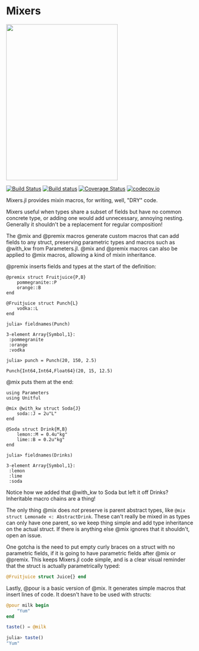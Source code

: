 # Mixers

<img src="https://www.giraffescanbake.com/wp-content/uploads/2016/12/Pomegranate-Martini3.gif" data-canonical-src="https://www.giraffescanbake.com/wp-content/uploads/2016/12/Pomegranate-Martini3.gif" width="300" height="420" />

[![Build Status](https://travis-ci.org/rafaqz/Mixers.jl.svg?branch=master)](https://travis-ci.org/rafaqz/Mixers.jl)
[![Build status](https://ci.appveyor.com/api/projects/status/5e62mw6q2gyip2xw?svg=true)](https://ci.appveyor.com/project/rafaqz/mixers-jl)
[![Coverage Status](https://coveralls.io/repos/rafaqz/Mixers.jl/badge.svg?branch=master&service=github)](https://coveralls.io/github/rafaqz/Mixers.jl?branch=master)
[![codecov.io](http://codecov.io/github/rafaqz/Mixers.jl/coverage.svg?branch=master)](http://codecov.io/github/rafaqz/Mixers.jl?branch=master)

Mixers.jl provides mixin macros, for writing, well, "DRY" code. 

Mixers useful when types share a subset of fields but have no common concrete type, or adding one would add unnecessary, annoying nesting. Generally it shouldn't be a replacement for regular composition!

The @mix and @premix macros generate custom macros that can add fields to any
struct, preserving parametric types and macros such as @with_kw from
Parameters.jl. @mix and @premix macros can also be applied to @mix macros, allowing 
a kind of mixin inheritance.

@premix inserts fields and types at the start of the definition:

```juliarepl
@premix struct Fruitjuice{P,B}
    pommegranite::P
    orange::B
end

@Fruitjuice struct Punch{L}
    vodka::L
end

julia> fieldnames(Punch)

3-element Array{Symbol,1}:
 :pommegranite
 :orange      
 :vodka       

julia> punch = Punch(20, 150, 2.5)
               
Punch{Int64,Int64,Float64}(20, 15, 12.5) 
```

@mix puts them at the end:

```juliarepl
using Parameters
using Unitful

@mix @with_kw struct Soda{J}
    soda::J = 2u"L"
end

@Soda struct Drink{M,B}
    lemon::M = 0.4u"kg"
    lime::B = 0.2u"kg"
end

julia> fieldnames(Drinks)

3-element Array{Symbol,1}:
 :lemon
 :lime     
 :soda    
```

Notice how we added that @with_kw to Soda but left it off Drinks? Inheritable
macro chains are a thing!

The only thing @mix does *not* preserve is parent abstract types, like 
`@mix struct Lemonade <: AbstractDrink`. These can't really be mixed in as types 
can only have one parent, so we keep thing simple and add type inheritance on the actual 
struct. If there is anything else @mix ignores that it shouldn't, open an issue.

One gotcha is the need to put empty curly braces on a struct with no
parametric fields, if it is going to have parametric fields after @mix or
@premix. This keeps Mixers.jl code simple, and is a clear visual reminder 
that the struct is actually parametrically typed:

```julia
@Fruitjuice struct Juice{} end
```

Lastly, @pour is a basic version of @mix. It generates simple macros that insert lines of code. 
It doesn't have to be used with structs:

```julia
@pour milk begin
    "Yum"
end

taste() = @milk

julia> taste()                                                                      
"Yum"
```
